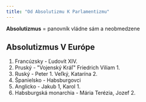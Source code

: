 ```yaml
---
title: "Od Absolutizmu K Parlamentizmu"
---
```


**Absolutizmus** = panovník vládne sám a neobmedzene

## Absolutizmus V Európe
1. Francúzsky - Ľudovít XIV.
2. Pruský - "Vojenský Kráľ" Friedrich Viliam 1.
3. Ruský - Peter 1. Veľký, Katarína 2.
4. Španielsko - Habsburgovci
5. Anglicko - Jakub 1, Karol 1.
6. Habsburgská monarchia - Mária Terézia, Jozef 2.